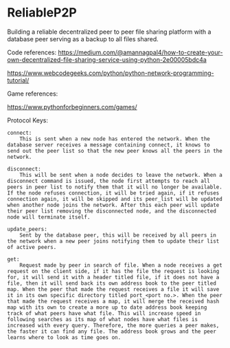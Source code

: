 # ReliableP2P
Building a reliable decentralized peer to peer file sharing platform with a database peer serving as a backup to all files shared.

Code references:
https://medium.com/@amannagpal4/how-to-create-your-own-decentralized-file-sharing-service-using-python-2e00005bdc4a

https://www.webcodegeeks.com/python/python-network-programming-tutorial/

Game references:

https://www.pythonforbeginners.com/games/

Protocol Keys:
    
    connect: 
        This is sent when a new node has entered the network. When the database server receives a message containing connect, it knows to send out the peer list so that the new peer knows all the peers in the network.

    disconnect:
        This will be sent when a node decides to leave the network. When a disconnect command is issued, the node first attempts to reach all peers in peer list to notify them that it will no longer be available. If the node refuses connection, it will be tried again, if it refuses connection again, it will be skipped and its peer_list will be updated when another node joins the network. After this each peer will update their peer list removing the disconnected node, and the disconnected node will terminate itself.
    
    update_peers:
        Sent by the database peer, this will be received by all peers in the network when a new peer joins notifying them to update their list of active peers.

    get:
        Request made by peer in search of file. When a node receives a get request on the client side, if it has the file the request is looking for, it will send it with a header titled file, if it does not have a file, then it will send back its own address book to the peer titled map. When the peer that made the request receives a file it will save it in its own specific directory titled port_<port no.>. When the peer that made the request receives a map, it will merge the received hash map with its own to create a more up to date address book keeping track of what peers have what file. This will increase speed in following searches as its map of what nodes have what files is increased with every query. Therefore, the more queries a peer makes, the faster it can find any file. The address book grows and the peer learns where to look as time goes on.
